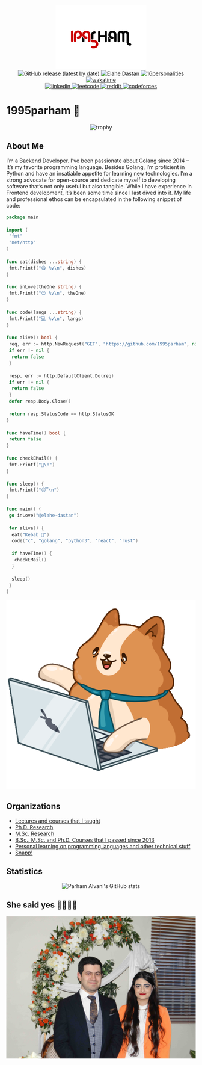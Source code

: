 <p align="center">
  <img src="https://github.com/1995parham/1995parham/raw/main/logo-lg.png" />
  <br />
  <a href="https://github.com/1995parham/1995parham.pdf/releases/latest">
    <img alt="GitHub release (latest by date)" src="https://img.shields.io/github/v/release/1995parham/1995parham.pdf?label=Resume&logo=github&style=for-the-badge" />
  </a>
  <a href="https://github.com/elahe-dastan">
    <img alt="Elahe Dastan" src="https://img.shields.io/badge/-elahe--dastan-black?style=for-the-badge&label=%F0%9F%A7%A1" />
  </a>
  <a href="https://www.16personalities.com/profiles/da292f9304d9e">
    <img alt="16personalities" src="https://img.shields.io/badge/16personalities-ISTJT-orange?style=for-the-badge" />
  </a>
  <a href="https://wakatime.com/@db2930d0-3bf8-4f88-b64d-cfb67c21c2b6">
    <img alt="wakatime" src="https://wakatime.com/badge/user/db2930d0-3bf8-4f88-b64d-cfb67c21c2b6.svg?style=for-the-badge" />
  </a>
  <br />
  <a href="https://www.linkedin.com/in/1995parham/">
    <img alt="linkedin" src="https://img.shields.io/badge/LinkedIn-0077B5?style=for-the-badge&logo=linkedin&logoColor=white" />
  </a>
  <a href="https://leetcode.com/1995parham/">
    <img alt="leetcode" src="https://img.shields.io/badge/-LeetCode-FFA116?style=for-the-badge&logo=LeetCode&logoColor=black" />
  </a>
  <a href="https://www.reddit.com/user/1995parham/">
    <img alt="reddit" src="https://img.shields.io/badge/Reddit-FF4500?style=for-the-badge&logo=reddit&logoColor=white" />
  </a>
  <a href="https://codeforces.com/profile/parham.alvani">
    <img alt="codeforces" src="https://img.shields.io/badge/Codeforces-445f9d?style=for-the-badge&logo=Codeforces&logoColor=white" />
  </a>
</p>

# 1995parham 🐼

<p align="center">
  <img alt="trophy" src="https://trophygh.kolioaris.xyz?username=1995parham&theme=onedark&title=MultiLanguage,Commits,PullRequest,Issues,Starts,Followers,Experience" alt="Trophy" />
</p>

## About Me

I’m a Backend Developer. I’ve been passionate about Golang since 2014 – It’s my favorite programming language. Besides Golang, I’m proficient in Python and have an insatiable appetite for learning new technologies.
I’m a strong advocate for open-source and dedicate myself to developing software that’s not only useful but also tangible. While I have experience in Frontend development,
it’s been some time since I last dived into it. My life and professional ethos can be encapsulated in the following snippet of code:

```go
package main

import (
 "fmt"
 "net/http"
)

func eat(dishes ...string) {
 fmt.Printf("😋 %v\n", dishes)
}

func inLove(theOne string) {
 fmt.Printf("😍 %v\n", theOne)
}

func code(langs ...string) {
 fmt.Printf("💻 %v\n", langs)
}

func alive() bool {
 req, err := http.NewRequest("GET", "https://github.com/1995parham", nil)
 if err != nil {
  return false
 }

 resp, err := http.DefaultClient.Do(req)
 if err != nil {
  return false
 }
 defer resp.Body.Close()

 return resp.StatusCode == http.StatusOK
}

func haveTime() bool {
 return false
}

func checkEMail() {
 fmt.Printf("📧\n")
}

func sleep() {
 fmt.Printf("😴\n")
}

func main() {
 go inLove("@elahe-dastan")

 for alive() {
  eat("Kebab 🍢")
  code("c", "golang", "python3", "react", "rust")

  if haveTime() {
   checkEMail()
  }

  sleep()
 }
}

```

<p align="center">
  <img src="https://github.com/1995parham/1995parham/blob/main/bernard.gif?raw=true" alt="Bernard" />
</p>

## Organizations

- [Lectures and courses that I taught](https://github.com/1995parham-teaching/)
- [Ph.D. Research](https://github.com/citado/)
- [M.Sc. Research](https://github.com/reinnet/)
- [B.Sc., M.Sc. and Ph.D. Courses that I passed since 2013](https://github.com/9231058)
- [Personal learning on programming languages and other technical stuff](https://github.com/1995parham-learning)
- [Snapp!](https://github.com/snapp-incubator/)

## Statistics

<p align="center">
  <img src="https://github-readme-stats.vercel.app/api?username=1995parham&show_icons=true&theme=monokai" alt="Parham Alvani's GitHub stats" />
</p>


## She said yes 🚀🥰🧡😍

<p align="center">
  <img src="https://github.com/1995parham/1995parham/raw/main/she-said-yes.jpg" alt="She said yes" />
</p>
